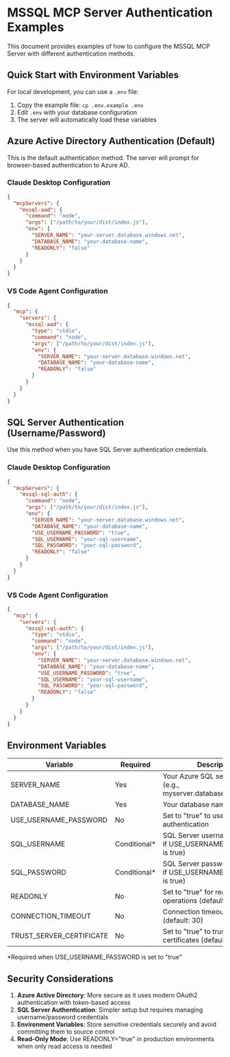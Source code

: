 # MSSQL MCP Server Authentication Examples

This document provides examples of how to configure the MSSQL MCP Server with different authentication methods.

## Quick Start with Environment Variables

For local development, you can use a `.env` file:

1. Copy the example file: `cp .env.example .env`
2. Edit `.env` with your database configuration
3. The server will automatically load these variables

## Azure Active Directory Authentication (Default)

This is the default authentication method. The server will prompt for browser-based authentication to Azure AD.

### Claude Desktop Configuration
```json
{
  "mcpServers": {
    "mssql-aad": {
      "command": "node",
      "args": ["/path/to/your/dist/index.js"],
      "env": {
        "SERVER_NAME": "your-server.database.windows.net",
        "DATABASE_NAME": "your-database-name",
        "READONLY": "false"
      }
    }
  }
}
```

### VS Code Agent Configuration
```json
{
  "mcp": {
    "servers": {
      "mssql-aad": {
        "type": "stdio",
        "command": "node",
        "args": ["/path/to/your/dist/index.js"],
        "env": {
          "SERVER_NAME": "your-server.database.windows.net",
          "DATABASE_NAME": "your-database-name",
          "READONLY": "false"
        }
      }
    }
  }
}
```

## SQL Server Authentication (Username/Password)

Use this method when you have SQL Server authentication credentials.

### Claude Desktop Configuration
```json
{
  "mcpServers": {
    "mssql-sql-auth": {
      "command": "node",
      "args": ["/path/to/your/dist/index.js"],
      "env": {
        "SERVER_NAME": "your-server.database.windows.net",
        "DATABASE_NAME": "your-database-name",
        "USE_USERNAME_PASSWORD": "true",
        "SQL_USERNAME": "your-sql-username",
        "SQL_PASSWORD": "your-sql-password",
        "READONLY": "false"
      }
    }
  }
}
```

### VS Code Agent Configuration
```json
{
  "mcp": {
    "servers": {
      "mssql-sql-auth": {
        "type": "stdio",
        "command": "node",
        "args": ["/path/to/your/dist/index.js"],
        "env": {
          "SERVER_NAME": "your-server.database.windows.net",
          "DATABASE_NAME": "your-database-name",
          "USE_USERNAME_PASSWORD": "true",
          "SQL_USERNAME": "your-sql-username",
          "SQL_PASSWORD": "your-sql-password",
          "READONLY": "false"
        }
      }
    }
  }
}
```

## Environment Variables

| Variable | Required | Description |
|----------|----------|-------------|
| SERVER_NAME | Yes | Your Azure SQL server name (e.g., myserver.database.windows.net) |
| DATABASE_NAME | Yes | Your database name |
| USE_USERNAME_PASSWORD | No | Set to "true" to use SQL Server authentication |
| SQL_USERNAME | Conditional* | SQL Server username (required if USE_USERNAME_PASSWORD is true) |
| SQL_PASSWORD | Conditional* | SQL Server password (required if USE_USERNAME_PASSWORD is true) |
| READONLY | No | Set to "true" for read-only operations (default: false) |
| CONNECTION_TIMEOUT | No | Connection timeout in seconds (default: 30) |
| TRUST_SERVER_CERTIFICATE | No | Set to "true" to trust self-signed certificates (default: false) |

*Required when USE_USERNAME_PASSWORD is set to "true"

## Security Considerations

1. **Azure Active Directory**: More secure as it uses modern OAuth2 authentication with token-based access
2. **SQL Server Authentication**: Simpler setup but requires managing username/password credentials
3. **Environment Variables**: Store sensitive credentials securely and avoid committing them to source control
4. **Read-Only Mode**: Use READONLY="true" in production environments when only read access is needed

